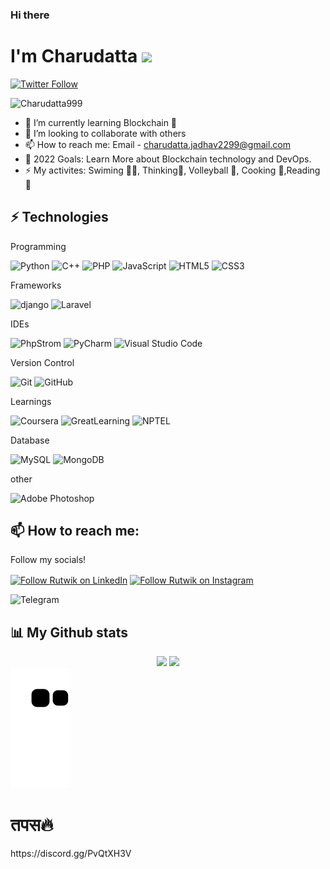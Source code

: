 ### Hi there
# I'm Charudatta <img src="https://github.com/TheDudeThatCode/TheDudeThatCode/blob/master/Assets/Hi.gif" width="29px">


[![Twitter Follow](https://img.shields.io/twitter/follow/CharudattaJ99?color=1DA1F2&logo=twitter&style=for-the-badge)](https://twitter.com/intent/follow?original_referer=https%3A%2F%2Fgithub.com%2FCharudattaJ99&screen_name=CharudattaJ99)
<p align="left"> <img src="https://komarev.com/ghpvc/?username=Charudatta999" alt="Charudatta999" /> </p> 



- 🌱 I’m currently learning Blockchain 🔗
- 👯 I’m looking to collaborate with others
- 📫 How to reach me: Email - charudatta.jadhav2299@gmail.com
- 🥅 2022 Goals: Learn More about Blockchain technology and DevOps.
- ⚡ My activites: Swiming 🏊‍♂️, Thinking🤔, Volleyball 🏐, Cooking 🥗,Reading 📖


## ⚡ Technologies

Programming 

![Python](https://img.shields.io/badge/python-3670A0?style=for-the-badge&logo=python&logoColor=ffdd54) ![C++](https://img.shields.io/badge/c++-%2300599C.svg?style=for-the-badge&logo=c%2B%2B&logoColor=white) ![PHP](https://img.shields.io/badge/php-3670A0?style=for-the-badge&logo=php&logoColor=474A8A)
 ![JavaScript](https://img.shields.io/badge/javascript-3670A0?style=for-the-badge&logo=javascript&logoColor=f0db4f) ![HTML5](https://img.shields.io/badge/html5-%23E34F26.svg?style=for-the-badge&logo=html5&logoColor=white) ![CSS3](https://img.shields.io/badge/css3-%231572B6.svg?style=for-the-badge&logo=css3&logoColor=white)

Frameworks

![django](https://img.shields.io/badge/django-%23000.svg?style=for-the-badge&logo=django&logoColor=white) ![Laravel](https://img.shields.io/badge/Laravel-%23000.svg?style=for-the-badge&logo=Laravel&logoColor=red) 

IDEs

![PhpStrom](https://img.shields.io/badge/Php%20Strom-3DDC84.svg?style=for-the-badge&logo=Php-Strom&logoColor=white) ![PyCharm](https://img.shields.io/badge/pycharm-143?style=for-the-badge&logo=pycharm&logoColor=black&color=black&labelColor=green) ![Visual Studio Code](https://img.shields.io/badge/Visual%20Studio%20Code-0078d7.svg?style=for-the-badge&logo=visual-studio-code&logoColor=white)

Version Control

![Git](https://img.shields.io/badge/git-%23F05033.svg?style=for-the-badge&logo=git&logoColor=white) ![GitHub](https://img.shields.io/badge/github-%23121011.svg?style=for-the-badge&logo=github&logoColor=white)

Learnings

![Coursera](https://img.shields.io/badge/Coursera-%230056D2.svg?style=for-the-badge&logo=Coursera&logoColor=white) ![GreatLearning](https://img.shields.io/badge/-GreatLearning-A435F0?style=for-the-badge&logo=GreatLearning&logoColor=white)
![NPTEL](https://img.shields.io/badge/-NPTEL-red?style=for-the-badge&logo=NPTEL&logoColor=white)


Database

![MySQL](https://img.shields.io/badge/mysql-%2300f.svg?style=for-the-badge&logo=mysql&logoColor=white) 
![MongoDB](https://img.shields.io/badge/MongoDB-%234ea94b.svg?style=for-the-badge&logo=mongodb&logoColor=white)

other

![Adobe Photoshop](https://img.shields.io/badge/Adobe%20Photoshop-EC1C24.svg?style=for-the-badge&logo=Adobe%20Photoshop&logoColor=white)


## 📫 How to reach me:

Follow my socials!

[<img src="https://raw.githubusercontent.com/Raymo111/Raymo111/master/socials/linkedin.png" height="40em" align="center" alt="Follow Rutwik on LinkedIn" title="Follow Rutwik on LinkedIn"/>](https://www.linkedin.com/in/charudatta-jadhav-161964150/)
[<img src="https://raw.githubusercontent.com/Raymo111/Raymo111/master/socials/instagram.svg" height="40em" align="center" alt="Follow Rutwik on Instagram" title="Follow Rutwik on Instagram"/>](https://www.instagram.com/_charudatta/)

![Telegram](https://img.shields.io/badge/Telegram-2CA5E0?style=for-the-badge&logo=telegram&logoColor=white)


## 📊 My Github stats
<div align="center">
<img height="180em" src="https://github-readme-stats.vercel.app/api?username=charudatta999&&show_icons=true&title_color=ffffff&icon_color=bb2acf&text_color=daf7dc&bg_color=151515"/>
  <img height="180em" src="https://github-readme-stats.vercel.app/api/top-langs/?username=charudatta999&layout=compact&langs_count=7&theme=dracula"/>
 
 </div>

<div>

<img src="https://github.com/charudatta999/charudatta999/blob/output/github-contribution-grid-snake.svg">
</div>
 <h1>तपस🔥</h1>
 https://discord.gg/PvQtXH3V
